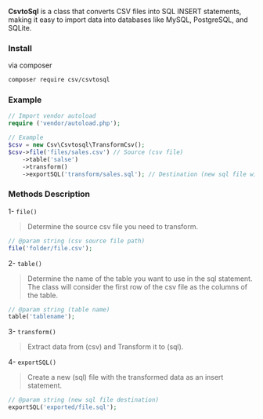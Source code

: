 **CsvtoSql** is a class that converts CSV files into SQL INSERT statements, making it easy to import data into databases like MySQL, PostgreSQL, and SQLite.

### Install
via composer
``` bash
composer require csv/csvtosql
```

### Example

``` php
// Import vendor autoload
require ('vendor/autoload.php'); 

// Example
$csv = new Csv\Csvtosql\TransformCsv();
$csv->file('files/sales.csv') // Source (csv file)
    ->table('salse')
    ->transform()
    ->exportSQL('transform/sales.sql'); // Destination (new sql file with insert statement)
```

### Methods Description

1- ``` file() ``` <br/>
> Determine the source csv file you need to transform.
``` php
// @param string (csv source file path)
file('folder/file.csv');
```

2- ``` table() ``` <br/>
> Determine the name of the table you want to use in the sql statement.
> The class will consider the first row of the csv file as the columns of the table.
``` php
// @param string (table name)
table('tablename');
```

3- ``` transform() ``` <br/>
> Extract data from (csv) and Transform it to (sql).

4- ``` exportSQL() ``` <br/>
> Create a new (sql) file with the transformed data as an insert statement.
``` php
// @param string (new sql file destination)
exportSQL('exported/file.sql');
```
